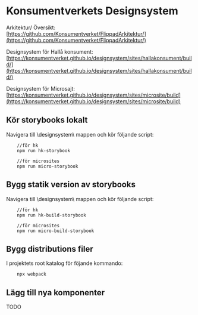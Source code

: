 ﻿# Konsumentverkets Designsystem

Arkitektur/ Översikt:  
[https://github.com/Konsumentverket/FlippadArkitektur/](https://github.com/Konsumentverket/FlippadArkitektur/)

Designsystem för Hallå konsument:  
[https://konsumentverket.github.io/designsystem/sites/hallakonsument/build/](https://konsumentverket.github.io/designsystem/sites/hallakonsument/build/)

Designsystem för Microsajt:  
[https://konsumentverket.github.io/designsystem/sites/microsite/build](https://konsumentverket.github.io/designsystem/sites/microsite/build)



## Kör storybooks lokalt
Navigera till \designsystem\ mappen och kör följande script:
```
    //för hk
    npm run hk-storybook

    //för microsites
    npm run micro-storybook
```

## Bygg statik version av storybooks
Navigera till \designsystem\ mappen och kör följande script:
```
    //för hk
    npm run hk-build-storybook

    //för microsites
    npm run micro-build-storybook
```
## Bygg distributions filer

I projektets root katalog för föjande kommando:
```
    npx webpack
```
## Lägg till nya komponenter

TODO

